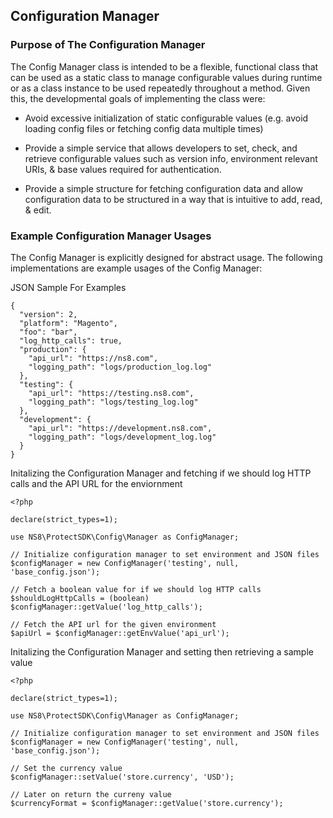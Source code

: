 ## Configuration Manager

### Purpose of The Configuration Manager
The Config Manager class is intended to be a flexible, functional class that can be used as a static class to manage configurable values during runtime or as a class instance to be used repeatedly throughout a method. Given this, the developmental goals of implementing the class were:

  * Avoid excessive initialization of static configurable values (e.g. avoid loading config files or fetching config data multiple times)

  * Provide a simple service that allows developers to set, check, and retrieve configurable values such as version info, environment relevant URIs, & base values required for authentication.

  * Provide a simple structure for fetching configuration data and allow configuration data to be structured in a way that is intuitive to add, read, & edit.


### Example Configuration Manager Usages
The Config Manager is explicitly designed for abstract usage. The following implementations are example usages of the Config Manager:

JSON Sample For Examples
```
{
  "version": 2,
  "platform": "Magento",
  "foo": "bar",
  "log_http_calls": true,
  "production": {
    "api_url": "https://ns8.com",
    "logging_path": "logs/production_log.log"
  },
  "testing": {
    "api_url": "https://testing.ns8.com",
    "logging_path": "logs/testing_log.log"
  },
  "development": {
    "api_url": "https://development.ns8.com",
    "logging_path": "logs/development_log.log"
  }
}
```

Initalizing the Configuration Manager and fetching if we should log HTTP calls and the API URL for the enviornment
```
<?php

declare(strict_types=1);

use NS8\ProtectSDK\Config\Manager as ConfigManager;

// Initialize configuration manager to set environment and JSON files
$configManager = new ConfigManager('testing', null, 'base_config.json');

// Fetch a boolean value for if we should log HTTP calls
$shouldLogHttpCalls = (boolean) $configManager::getValue('log_http_calls');

// Fetch the API url for the given environment
$apiUrl = $configManager::getEnvValue('api_url');
```

Initalizing the Configuration Manager and setting then retrieving a sample value
```
<?php

declare(strict_types=1);

use NS8\ProtectSDK\Config\Manager as ConfigManager;

// Initialize configuration manager to set environment and JSON files
$configManager = new ConfigManager('testing', null, 'base_config.json');

// Set the currency value
$configManager::setValue('store.currency', 'USD');

// Later on return the curreny value
$currencyFormat = $configManager::getValue('store.currency');
```
